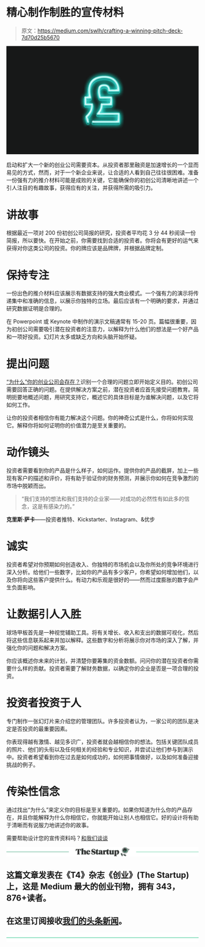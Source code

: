 # 精心制作制胜的宣传材料

> 原文：<https://medium.com/swlh/crafting-a-winning-pitch-deck-7d70d25b5670>

![](img/141cbcb5e6fec6077a2306da93ecff7c.png)

启动和扩大一个新的创业公司需要资本。从投资者那里融资是加速增长的一个显而易见的方式，然而，对于一个新企业来说，让合适的人看到自己往往很困难。准备一份强有力的推介材料可能是成败的关键，它能确保你的初创公司清晰地讲述一个引人注目的有趣故事，获得应有的关注，并获得所需的吸引力。

# 讲故事

根据最近一项对 200 份初创公司简报的研究，投资者平均花 3 分 44 秒阅读一份简报，所以要快。在开始之前，你需要找到合适的投资者。你将会有更好的运气来获得对你这类公司的投资。你的牌应该是品牌牌，并根据品牌定制。

# 保持专注

一份出色的推介材料应该展示有数据支持的强大商业模式。一个强有力的演示将传递集中和准确的信息，以展示你独特的立场。最后应该有一个明确的要求，并通过研究数据证明是合理的。

在 Powerpoint 或 Keynote 中制作的演示文稿通常有 15-20 页。篇幅很重要，因为初创公司需要吸引潜在投资者的注意力，以解释为什么他们的想法是一个好产品和一项好投资。幻灯片太多或缺乏方向和头脑开始怀疑。

# 提出问题

[“为什么”你的创业公司会存在？](https://tiltbrand.agency/gvs-three-hour-brand-sprint/)识别一个合理的问题立即开始定义目的。初创公司需要回答正确的问题。在提供解决方案之前，潜在投资者应首先接受问题教育。简明扼要地概述问题，用研究支持它，概述它的具体目标是为谁解决问题，以及它将如何工作。

让你的投资者相信你有能力解决这个问题。你的神奇公式是什么，你将如何实现它。解释你将如何证明你的价值潜力是至关重要的。

# 动作镜头

投资者需要看到你的产品是什么样子，如何运作。提供你的产品的截屏，加上一些现有客户的描述和评价，将有助于验证你的财务预测，并展示你如何在竞争激烈的市场中脱颖而出。

> “我们支持的想法和我们支持的企业家——对成功的必然性有如此多的信念，这是有感染力的。”

**克里斯·萨卡**——投资者推特、Kickstarter、Instagram、&优步

# 诚实

投资者希望对你预期如何创造收入、你独特的市场机会以及你所处的竞争环境进行深入分析。给他们一些数字，比如你的产品有多少客户，你希望如何增加他们，以及你将向这些客户提供什么。有动力和乐观是很好的——然而过度膨胀的数字会产生负面影响。

# 让数据引人入胜

球场甲板首先是一种视觉辅助工具。将有关增长、收入和支出的数据可视化，然后将这些信息联系起来并加以解释。这些数字和分析将展示你对市场的深入了解，并强化你的问题和解决方案。

你应该概述你未来的计划，并清楚你要筹集的资金数额。问问你的潜在投资者你需要什么样的贡献。投资者需要了解财务数据，以确定你的企业是否是一项合理的投资。

# 投资者投资于人

专门制作一张幻灯片来介绍您的管理团队。许多投资者认为，一家公司的团队是决定是否投资的最重要因素。

你表现得越有激情、越见多识广，投资者就会越相信你的想法。包括关键团队成员的照片、他们的头衔以及任何相关的经验和专业知识，并尝试让他们参与到演示中。投资者希望看到你在过去是如何成功的，如何把事情做好，以及如何准备迎接挑战的例子。

# 传染性信念

通过找出“为什么”来定义你的目标是至关重要的。如果你知道为什么你的产品存在，并且你能解释为什么你相信它，你就能开始让别人也相信它。好的设计将有助于清晰而有说服力地讲述你的故事。

需要帮助设计您的宣传资料吗？[和我们谈谈](http://tiltbrand.agency/contact/)

[![](img/308a8d84fb9b2fab43d66c117fcc4bb4.png)](https://medium.com/swlh)

## 这篇文章发表在《T4》杂志《创业》(The Startup)上，这是 Medium 最大的创业刊物，拥有 343，876+读者。

## 在这里订阅接收[我们的头条新闻](http://growthsupply.com/the-startup-newsletter/)。

[![](img/b0164736ea17a63403e660de5dedf91a.png)](https://medium.com/swlh)